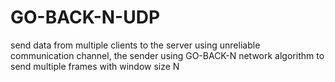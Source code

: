 # GO-BACK-N-UDP
send data from multiple clients to the server using unreliable communication channel, the sender using GO-BACK-N network algorithm to send multiple frames with window size N 
